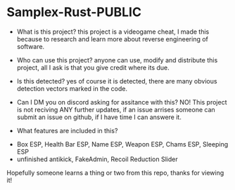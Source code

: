 # Samplex-Rust-PUBLIC

* What is this project?
this project is a videogame cheat, I made this because to research and learn more about reverse engineering of software.

* Who can use this project?
anyone can use, modify and distribute this project, all I ask is that you give credit where its due.

* Is this detected?
yes of course it is detected, there are many obvious detection vectors marked in the code.

* Can I DM you on discord asking for assitance with this?
NO! This project is not reciving ANY further updates, if an issue arrises someone can submit an issue on github, if I have time I can answere it.

* What features are included in this?
- Box ESP, Health Bar ESP, Name ESP, Weapon ESP, Chams ESP, Sleeping ESP
- unfinished antikick, FakeAdmin, Recoil Reduction Slider

Hopefully someone learns a thing or two from this repo, thanks for viewing it!

